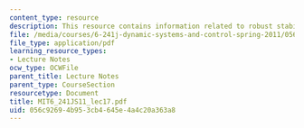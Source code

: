 ```yaml
---
content_type: resource
description: This resource contains information related to robust stability.
file: /media/courses/6-241j-dynamic-systems-and-control-spring-2011/056c92694b953cb4645e4a4c20a363a8_MIT6_241JS11_lec17.pdf
file_type: application/pdf
learning_resource_types:
- Lecture Notes
ocw_type: OCWFile
parent_title: Lecture Notes
parent_type: CourseSection
resourcetype: Document
title: MIT6_241JS11_lec17.pdf
uid: 056c9269-4b95-3cb4-645e-4a4c20a363a8
---
```

